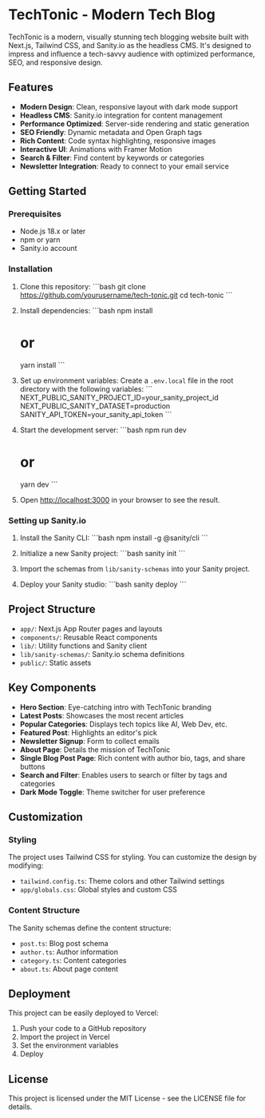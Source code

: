 # TechTonic - Modern Tech Blog

TechTonic is a modern, visually stunning tech blogging website built with Next.js, Tailwind CSS, and Sanity.io as the headless CMS. It's designed to impress and influence a tech-savvy audience with optimized performance, SEO, and responsive design.

## Features

- **Modern Design**: Clean, responsive layout with dark mode support
- **Headless CMS**: Sanity.io integration for content management
- **Performance Optimized**: Server-side rendering and static generation
- **SEO Friendly**: Dynamic metadata and Open Graph tags
- **Rich Content**: Code syntax highlighting, responsive images
- **Interactive UI**: Animations with Framer Motion
- **Search & Filter**: Find content by keywords or categories
- **Newsletter Integration**: Ready to connect to your email service

## Getting Started

### Prerequisites

- Node.js 18.x or later
- npm or yarn
- Sanity.io account

### Installation

1. Clone this repository:
   \`\`\`bash
   git clone https://github.com/yourusername/tech-tonic.git
   cd tech-tonic
   \`\`\`

2. Install dependencies:
   \`\`\`bash
   npm install
   # or
   yarn install
   \`\`\`

3. Set up environment variables:
   Create a `.env.local` file in the root directory with the following variables:
   \`\`\`
   NEXT_PUBLIC_SANITY_PROJECT_ID=your_sanity_project_id
   NEXT_PUBLIC_SANITY_DATASET=production
   SANITY_API_TOKEN=your_sanity_api_token
   \`\`\`

4. Start the development server:
   \`\`\`bash
   npm run dev
   # or
   yarn dev
   \`\`\`

5. Open [http://localhost:3000](http://localhost:3000) in your browser to see the result.

### Setting up Sanity.io

1. Install the Sanity CLI:
   \`\`\`bash
   npm install -g @sanity/cli
   \`\`\`

2. Initialize a new Sanity project:
   \`\`\`bash
   sanity init
   \`\`\`

3. Import the schemas from `lib/sanity-schemas` into your Sanity project.

4. Deploy your Sanity studio:
   \`\`\`bash
   sanity deploy
   \`\`\`

## Project Structure

- `app/`: Next.js App Router pages and layouts
- `components/`: Reusable React components
- `lib/`: Utility functions and Sanity client
- `lib/sanity-schemas/`: Sanity.io schema definitions
- `public/`: Static assets

## Key Components

- **Hero Section**: Eye-catching intro with TechTonic branding
- **Latest Posts**: Showcases the most recent articles
- **Popular Categories**: Displays tech topics like AI, Web Dev, etc.
- **Featured Post**: Highlights an editor's pick
- **Newsletter Signup**: Form to collect emails
- **About Page**: Details the mission of TechTonic
- **Single Blog Post Page**: Rich content with author bio, tags, and share buttons
- **Search and Filter**: Enables users to search or filter by tags and categories
- **Dark Mode Toggle**: Theme switcher for user preference

## Customization

### Styling

The project uses Tailwind CSS for styling. You can customize the design by modifying:

- `tailwind.config.ts`: Theme colors and other Tailwind settings
- `app/globals.css`: Global styles and custom CSS

### Content Structure

The Sanity schemas define the content structure:

- `post.ts`: Blog post schema
- `author.ts`: Author information
- `category.ts`: Content categories
- `about.ts`: About page content

## Deployment

This project can be easily deployed to Vercel:

1. Push your code to a GitHub repository
2. Import the project in Vercel
3. Set the environment variables
4. Deploy

## License

This project is licensed under the MIT License - see the LICENSE file for details.
